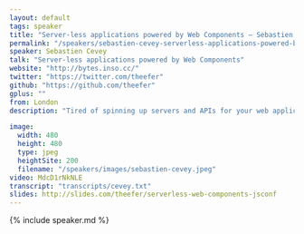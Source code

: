 ```yaml
---
layout: default
tags: speaker
title: "Server-less applications powered by Web Components – Sebastien Cevey"
permalink: "/speakers/sebastien-cevey-serverless-applications-powered-by-web-components.html"
speaker: Sebastien Cevey
talk: "Server-less applications powered by Web Components"
website: "http://bytes.inso.cc/"
twitter: "https://twitter.com/theefer"
github: "https://github.com/theefer"
gplus: ""
from: London
description: "Tired of spinning up servers and APIs for your web applications? Fed up with writing custom scripts to graph your metrics?\n\nAt the Guardian, we have built Web Components that fetch deployment and monitoring stats and pipe the data into customisable graphs, so that you can assemble live dashboards in plain HTML without having to write any JavaScript. By relying on open APIs and the AWS JavaScript SDK, the custom elements can run off static pages in your browser and talk directly to your monitoring APIs (Graphite, AWS CloudWatch, etc.) without any intermediate server.\n\nThis talk will demonstrate both the nascent world of the 2-tiered web architecture, which sees browsers directly access cloud services, and the declarative power of the Web, where rich functionalities can be obtained by combining simple Web Components."

image: 
  width: 480
  height: 480
  type: jpeg
  heightSite: 200
  filename: "/speakers/images/sebastien-cevey.jpeg"
video: MdcD1rNkNLE
transcript: "transcripts/cevey.txt"
slides: http://slides.com/theefer/serverless-web-components-jsconf
---
```


{% include speaker.md %}
